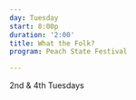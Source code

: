 ```yaml
---
day: Tuesday
start: 8:00p
duration: '2:00'
title: What the Folk?
program: Peach State Festival

---
```

2nd & 4th Tuesdays